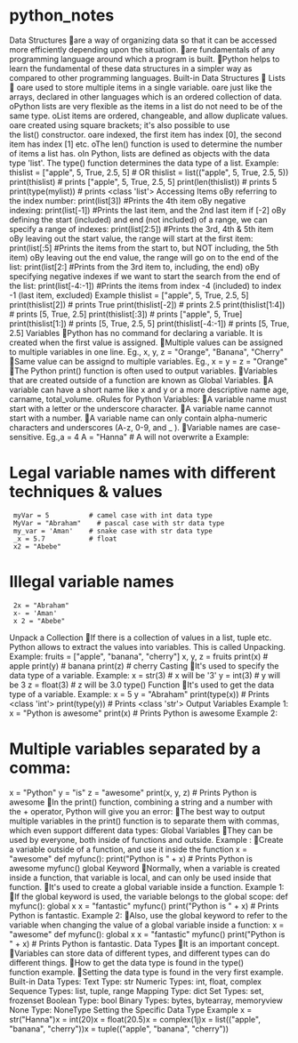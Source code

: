 # python_notes
Data Structures
are a way of organizing data so that it can be accessed more efficiently depending upon the situation.
are fundamentals of any programming language around which a program is built.
Python helps to learn the fundamental of these data structures in a simpler way as compared to other programming languages.
Built-in Data Structures

Lists

oare used to store multiple items in a single variable.
oare just like the arrays, declared in other languages which is an ordered collection of data.
oPython lists are very flexible as the items in a list do not need to be of the same type.
oList items are ordered, changeable, and allow duplicate values.
oare created using square brackets; it's also possible to use the list() constructor.
oare indexed, the first item has index [0], the second item has index [1] etc.
oThe len() function is used to determine the number of items a list has.
oIn Python, lists are defined as objects with the data type 'list'. The type() function determines the data type of a list.
Example:
   thislist = ["apple", 5, True, 2.5, 5]       # OR thislist = list(("apple", 5, True, 2.5, 5))
   print(thislist)                             # prints ["apple", 5, True, 2.5, 5]
   print(len(thislist))                        # prints 5
   print(type(mylist))                         # prints <class 'list'>
Accessing Items
oBy referring to the index number: print(list[3]) #Prints the 4th item
oBy negative indexing: print(list[-1]) #Prints the last item, and the 2nd last item if [-2]
oBy defining the start (included) and end (not included) of a range, we can specify a range of indexes:
print(list[2:5]) #Prints the 3rd, 4th & 5th item
oBy leaving out the start value, the range will start at the first item:
print(list[:5] #Prints the items from the start to, but NOT including, the 5th item)
oBy leaving out the end value, the range will go on to the end of the list:
print(list[2:] #Prints from the 3rd item to, including, the end)
oBy specifying negative indexes if we want to start the search from the end of the list:
print(list[-4:-1]) #Prints the items from index -4 (included) to index -1 (last item, excluded)
Example
   thislist = ["apple", 5, True, 2.5, 5]
   print(thislist[2])                        # prints True
   print(thislist[-2])                       # prints 2.5
   print(thislist[1:4])                      # prints [5, True, 2.5]
   print(thislist[:3])                       # prints ["apple", 5, True]
   print(thislist[1:])                       # prints [5, True, 2.5, 5]
   print(thislist[-4:-1])                    # prints [5, True, 2.5]
Variables
Python has no command for declaring a variable. It is created when the first value is assigned.
Multiple values can be assigned to multiple variables in one line. Eg., x, y, z = "Orange", "Banana", "Cherry"
Same value can be assignd to multiple variables. Eg., x = y = z = "Orange"
The Python print() function is often used to output variables.
Variables that are created outside of a function are known as Global Variables.
A variable can have a short name like x and y or a more descriptive name age, carname, total_volume.
oRules for Python Variables:
A variable name must start with a letter or the underscore character.
A variable name cannot start with a number.
A variable name can only contain alpha-numeric characters and underscores (A-z, 0-9, and _ ).
Variable names are case-sensitive. Eg.,a = 4 A = "Hanna" # A will not overwrite a
Example:
   # Legal variable names with different techniques & values
     myVar = 5          # camel case with int data type
     MyVar = "Abraham"    # pascal case with str data type
     my_var = 'Aman'    # snake case with str data type
     _x = 5.7           # float
     x2 = "Abebe"
   # Illegal variable names
     2x = "Abraham"
     x- = 'Aman'
     x 2 = "Abebe"
Unpack a Collection
If there is a collection of values in a list, tuple etc. Python allows to extract the values into variables. This is called Unpacking.
Example:
  fruits = ["apple", "banana", "cherry"]
  x, y, z = fruits
  print(x)    # apple
  print(y)    # banana
  print(z)    # cherry
Casting
It's used to specify the data type of a variable.
Example:
  x = str(3)      # x will be '3'
  y = int(3)      # y will be 3
  z = float(3)    # z will be 3.0
type() Function
It's used to get the data type of a variable.
Example:
  x = 5
  y = "Abraham"
  print(type(x))   # Prints <class 'int'>
  print(type(y))   # Prints <class 'str'>
Output Variables
Example 1:
  x = "Python is awesome"
  print(x)                  # Prints Python is awesome
Example 2:
  # Multiple variables separated by a comma:
  x = "Python"
  y = "is"
  z = "awesome"
  print(x, y, z)      # Prints Python is awesome
In the print() function, combining a string and a number with the + operator, Python will give you an error:
The best way to output multiple variables in the print() function is to separate them with commas, which even support different data types:
Global Variables
They can be used by everyone, both inside of functions and outside.
Example :
Create a variable outside of a function, and use it inside the function
   x = "awesome"
   def myfunc():
     print("Python is " + x)       # Prints Python is awesome
   myfunc()
global Keyword
Normally, when a variable is created inside a function, that variable is local, and can only be used inside that function.
It's used to create a global variable inside a function.
Example 1:
If the global keyword is used, the variable belongs to the global scope:
   def myfunc():
     global x
     x = "fantastic"
   myfunc()
   print("Python is " + x)   # Prints Python is fantastic.
Example 2:
Also, use the global keyword to refer to the variable when changing the value of a global variable inside a function:
   x = "awesome"
   def myfunc():
     global x
     x = "fantastic"
   myfunc()
   print("Python is " + x)   # Prints Python is fantastic.
Data Types
It is an important concept.
Variables can store data of different types, and different types can do different things.
How to get the data type is found in the type() function example.
Setting the data type is found in the very first example.
Built-in Data Types:
   Text Type:	str
   Numeric Types:	int, float, complex
   Sequence Types:	list, tuple, range
   Mapping Type:	dict
   Set Types:	set, frozenset
   Boolean Type:	bool
   Binary Types:	bytes, bytearray, memoryview
   None Type:	NoneType
Setting the Specific Data Type
Example
x = str("Hanna")x = int(20)x = float(20.5)x = complex(1j)x = list(("apple", "banana", "cherry"))x = tuple(("apple", "banana", "cherry"))
